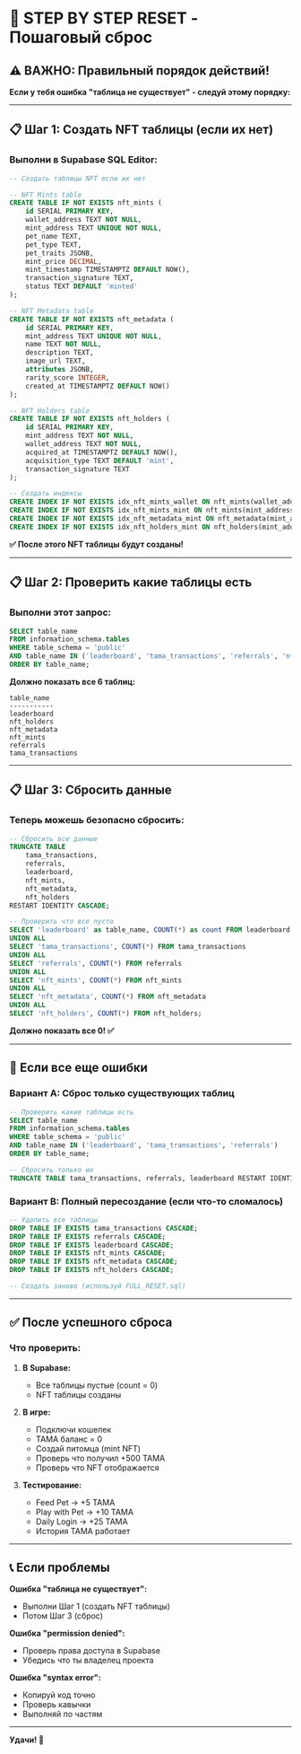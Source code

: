 # 🎯 STEP BY STEP RESET - Пошаговый сброс

## ⚠️ ВАЖНО: Правильный порядок действий!

**Если у тебя ошибка "таблица не существует" - следуй этому порядку:**

---

## 📋 Шаг 1: Создать NFT таблицы (если их нет)

### Выполни в Supabase SQL Editor:

```sql
-- Создать таблицы NFT если их нет

-- NFT Mints table
CREATE TABLE IF NOT EXISTS nft_mints (
    id SERIAL PRIMARY KEY,
    wallet_address TEXT NOT NULL,
    mint_address TEXT UNIQUE NOT NULL,
    pet_name TEXT,
    pet_type TEXT,
    pet_traits JSONB,
    mint_price DECIMAL,
    mint_timestamp TIMESTAMPTZ DEFAULT NOW(),
    transaction_signature TEXT,
    status TEXT DEFAULT 'minted'
);

-- NFT Metadata table
CREATE TABLE IF NOT EXISTS nft_metadata (
    id SERIAL PRIMARY KEY,
    mint_address TEXT UNIQUE NOT NULL,
    name TEXT NOT NULL,
    description TEXT,
    image_url TEXT,
    attributes JSONB,
    rarity_score INTEGER,
    created_at TIMESTAMPTZ DEFAULT NOW()
);

-- NFT Holders table
CREATE TABLE IF NOT EXISTS nft_holders (
    id SERIAL PRIMARY KEY,
    mint_address TEXT NOT NULL,
    wallet_address TEXT NOT NULL,
    acquired_at TIMESTAMPTZ DEFAULT NOW(),
    acquisition_type TEXT DEFAULT 'mint',
    transaction_signature TEXT
);

-- Создать индексы
CREATE INDEX IF NOT EXISTS idx_nft_mints_wallet ON nft_mints(wallet_address);
CREATE INDEX IF NOT EXISTS idx_nft_mints_mint ON nft_mints(mint_address);
CREATE INDEX IF NOT EXISTS idx_nft_metadata_mint ON nft_metadata(mint_address);
CREATE INDEX IF NOT EXISTS idx_nft_holders_mint ON nft_holders(mint_address);
```

**✅ После этого NFT таблицы будут созданы!**

---

## 📋 Шаг 2: Проверить какие таблицы есть

### Выполни этот запрос:

```sql
SELECT table_name 
FROM information_schema.tables 
WHERE table_schema = 'public' 
AND table_name IN ('leaderboard', 'tama_transactions', 'referrals', 'nft_mints', 'nft_metadata', 'nft_holders')
ORDER BY table_name;
```

**Должно показать все 6 таблиц:**
```
table_name
-----------
leaderboard
nft_holders
nft_metadata
nft_mints
referrals
tama_transactions
```

---

## 📋 Шаг 3: Сбросить данные

### Теперь можешь безопасно сбросить:

```sql
-- Сбросить все данные
TRUNCATE TABLE 
    tama_transactions, 
    referrals, 
    leaderboard,
    nft_mints,
    nft_metadata,
    nft_holders
RESTART IDENTITY CASCADE;

-- Проверить что все пусто
SELECT 'leaderboard' as table_name, COUNT(*) as count FROM leaderboard
UNION ALL
SELECT 'tama_transactions', COUNT(*) FROM tama_transactions  
UNION ALL
SELECT 'referrals', COUNT(*) FROM referrals
UNION ALL
SELECT 'nft_mints', COUNT(*) FROM nft_mints
UNION ALL
SELECT 'nft_metadata', COUNT(*) FROM nft_metadata
UNION ALL
SELECT 'nft_holders', COUNT(*) FROM nft_holders;
```

**Должно показать все 0! ✅**

---

## 🚨 Если все еще ошибки

### Вариант A: Сброс только существующих таблиц

```sql
-- Проверить какие таблицы есть
SELECT table_name 
FROM information_schema.tables 
WHERE table_schema = 'public' 
AND table_name IN ('leaderboard', 'tama_transactions', 'referrals')
ORDER BY table_name;

-- Сбросить только их
TRUNCATE TABLE tama_transactions, referrals, leaderboard RESTART IDENTITY CASCADE;
```

### Вариант B: Полный пересоздание (если что-то сломалось)

```sql
-- Удалить все таблицы
DROP TABLE IF EXISTS tama_transactions CASCADE;
DROP TABLE IF EXISTS referrals CASCADE;
DROP TABLE IF EXISTS leaderboard CASCADE;
DROP TABLE IF EXISTS nft_mints CASCADE;
DROP TABLE IF EXISTS nft_metadata CASCADE;
DROP TABLE IF EXISTS nft_holders CASCADE;

-- Создать заново (используй FULL_RESET.sql)
```

---

## ✅ После успешного сброса

### Что проверить:

1. **В Supabase:**
   - Все таблицы пустые (count = 0)
   - NFT таблицы созданы

2. **В игре:**
   - Подключи кошелек
   - TAMA баланс = 0
   - Создай питомца (mint NFT)
   - Проверь что получил +500 TAMA
   - Проверь что NFT отображается

3. **Тестирование:**
   - Feed Pet → +5 TAMA
   - Play with Pet → +10 TAMA
   - Daily Login → +25 TAMA
   - История TAMA работает

---

## 📞 Если проблемы

**Ошибка "таблица не существует":**
- Выполни Шаг 1 (создать NFT таблицы)
- Потом Шаг 3 (сброс)

**Ошибка "permission denied":**
- Проверь права доступа в Supabase
- Убедись что ты владелец проекта

**Ошибка "syntax error":**
- Копируй код точно
- Проверь кавычки
- Выполняй по частям

---

**Удачи! 🚀**
